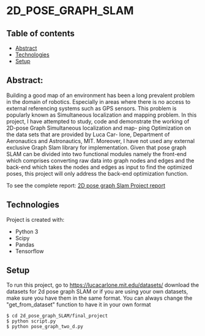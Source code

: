 # 2D_POSE_GRAPH_SLAM

## Table of contents
* [Abstract](#general-info)
* [Technologies](#technologies)
* [Setup](#setup)

## Abstract:
Building a good map of an environment has been a long prevalent
problem in the domain of robotics. Especially in areas where there
is no access to external referencing systems such as GPS sensors.
This problem is popularly known as Simultaneous localization and
mapping problem.
In this project, I have attempted to study, code and demonstrate
the working of 2D-pose Graph Simultaneous localization and map-
ping Optimization on the data sets that are provided by Luca Car-
lone, Department of Aeronautics and Astronautics, MIT. 
Moreover, I have not used any external exclusive Graph Slam
library for implementation. Given that pose graph SLAM can be
divided into two functional modules namely the front-end which
comprises converting raw data into graph nodes and edges and
the back-end which takes the nodes and edges as input to find 
the optimized poses, this project will only address the back-end
optimization function.

To see the complete report: [2D pose graph Slam Project report](https://github.com/neilpradhan/2d_pose_graph_SLAM/blob/master/Applied_Estimation_Graph_Slam_Project_Report.pdf)
	
## Technologies
Project is created with:
* Python 3
* Scipy
* Pandas
* Tensorflow
	
## Setup
To run this project, go to https://lucacarlone.mit.edu/datasets/ download the datasets for 2d pose graph SLAM or if you are using your own datasets, make sure you have them in the same format. You can always change the "get_from_dataset" function to have it in your own format

```
$ cd 2d_pose_graph_SLAM/final_project
$ python script.py
$ python pose_graph_two_d.py
```

